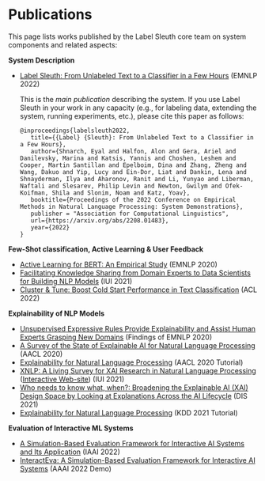 # Publications

This page lists works published by the Label Sleuth core team on system components and related aspects:

**System Description**
- [Label Sleuth: From Unlabeled Text to a Classifier in a Few Hours](https://arxiv.org/abs/2208.01483) (EMNLP 2022)

   This is the _main publication_ describing the system. If you use Label Sleuth in your work in any capacity (e.g., for labeling data, extending the system, running experiments, etc.), please cite this paper as follows: 

   ```text
   @inproceedings{labelsleuth2022,
      title={{Label} {Sleuth}: From Unlabeled Text to a Classifier in a Few Hours}, 
      author={Shnarch, Eyal and Halfon, Alon and Gera, Ariel and Danilevsky, Marina and Katsis, Yannis and Choshen, Leshem and Cooper, Martin Santillan and Epelboim, Dina and Zhang, Zheng and Wang, Dakuo and Yip, Lucy and Ein-Dor, Liat and Dankin, Lena and Shnayderman, Ilya and Aharonov, Ranit and Li, Yunyao and Liberman, Naftali and Slesarev, Philip Levin and Newton, Gwilym and Ofek-Koifman, Shila and Slonim, Noam and Katz, Yoav},
      booktitle={Proceedings of the 2022 Conference on Empirical Methods in Natural Language Processing: System Demonstrations},
      publisher = "Association for Computational Linguistics",
      url={https://arxiv.org/abs/2208.01483},
      year={2022}
   }
   ```

**Few-Shot classification, Active Learning \& User Feedback**
- [Active Learning for BERT: An Empirical Study](https://aclanthology.org/2020.emnlp-main.638/) (EMNLP 2020)
- [Facilitating Knowledge Sharing from Domain Experts to Data Scientists for Building NLP Models](https://dl.acm.org/doi/10.1145/3397481.3450637?cid=81474694114) (IUI 2021)
- [Cluster & Tune: Boost Cold Start Performance in Text Classification](https://aclanthology.org/2022.acl-long.526/) (ACL 2022)

**Explainability of NLP Models**
* [Unsupervised Expressive Rules Provide Explainability and Assist Human Experts Grasping New Domains](https://aclanthology.org/2020.findings-emnlp.243/) (Findings of EMNLP 2020)
* [A Survey of the State of Explainable AI for Natural Language Processing](https://aclanthology.org/2020.aacl-main.46/) (AACL 2020)
* [Explainability for Natural Language Processing](https://www2.slideshare.net/YunyaoLi/explainability-for-natural-language-processing) (AACL 2020 Tutorial)
* [XNLP: A Living Survey for XAI Research in Natural Language Processing](https://dl.acm.org/doi/abs/10.1145/3397482.3450728) ([Interactive Web-site](https://xainlp2020.github.io/xainlp/)) (IUI 2021)
* [Who needs to know what, when?: Broadening the Explainable AI (XAI) Design Space by Looking at Explanations Across the AI Lifecycle](https://dl.acm.org/doi/10.1145/3461778.3462131) (DIS 2021)
* [Explainability for Natural Language Processing](https://xainlp.github.io/kddtutorial/) (KDD 2021 Tutorial)

**Evaluation of Interactive ML Systems**
* [A Simulation-Based Evaluation Framework for Interactive AI Systems and Its Application](https://www.aaai.org/AAAI22Papers/IAAI-00142-HanafiM.pdf) (IAAI 2022)
* [InteractEva: A Simulation-Based Evaluation Framework for Interactive AI Systems](https://www.aaai.org/AAAI22Papers/DEMO-00309-KatsisY.pdf) (AAAI 2022 Demo)
